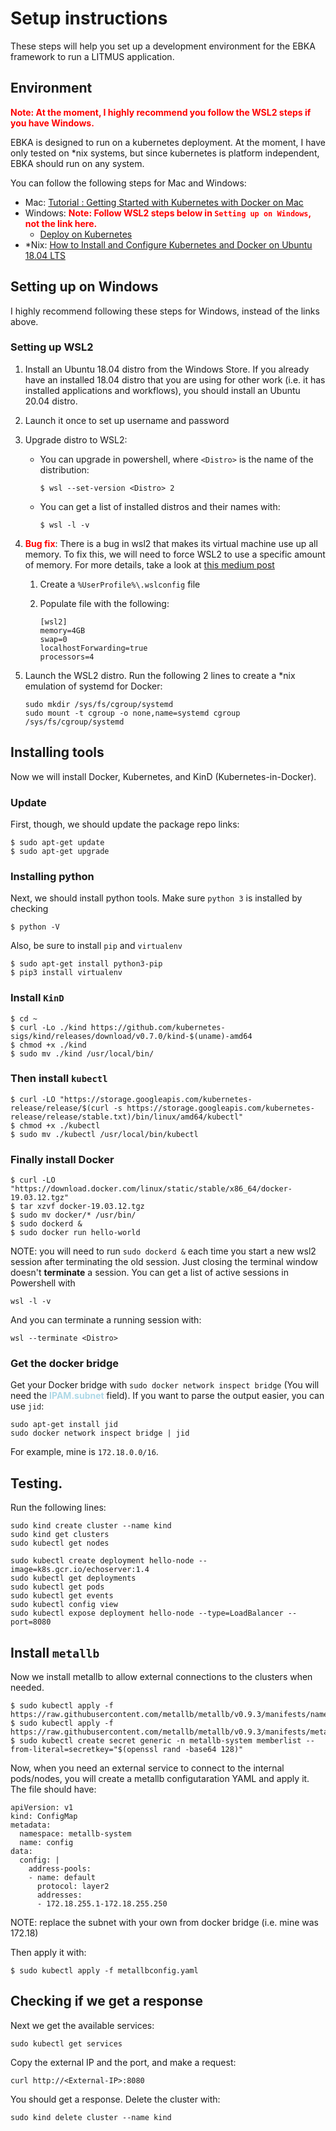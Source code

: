 # Setup instructions

These steps will help you set up a development environment for the EBKA framework to run a LITMUS application.

## Environment
<span style="color:red; font-weight:bold">Note: At the moment, I highly recommend you follow the WSL2 steps if you have Windows.</span>

EBKA is designed to run on a kubernetes deployment. At the moment, I have only tested on *nix systems, but since kubernetes is platform independent, EBKA should run on any system.

You can follow the following steps for Mac and Windows:

- Mac: [Tutorial : Getting Started with Kubernetes with Docker on Mac](https://rominirani.com/tutorial-getting-started-with-kubernetes-with-docker-on-mac-7f58467203fd#:~:text=%20Tutorial%20%3A%20Getting%20Started%20with%20Kubernetes%20with,now%20to%20expose%20our%20basic%20Nginx...%20More%20)
- Windows: <span style="font-weight:bold;color:red">Note: Follow WSL2 steps below in `Setting up on Windows`, not the link here.</span> 
    - [Deploy on Kubernetes](https://docs.docker.com/docker-for-windows/kubernetes/)
- *Nix: [How to Install and Configure Kubernetes and Docker on Ubuntu 18.04 LTS](https://www.howtoforge.com/tutorial/how-to-install-kubernetes-on-ubuntu/#:~:text=%20How%20to%20Install%20and%20Configure%20Kubernetes%20and,Nodes%20to%20the%20Kubernetes%20Cluster.%20In...%20More%20)

## Setting up on Windows
I highly recommend following these steps for Windows, instead of the links above.

### Setting up WSL2

1. Install an Ubuntu 18.04 distro from the Windows Store. If you already have an installed 18.04 distro that you are using for other work (i.e. it has installed applications and workflows), you should install an Ubuntu 20.04 distro. 
2. Launch it once to set up username and password
3. Upgrade distro to WSL2:
    - You can upgrade in powershell, where `<Distro>` is the name of the distribution:

        ```
        $ wsl --set-version <Distro> 2
        ```
    - You can get a list of installed distros and their names with:
        ```
        $ wsl -l -v
        ```

4. <strong><span style="font-weight:bold;color:red">Bug fix</span></strong>: There is a bug in wsl2 that makes its virtual machine use up all memory. To fix this, we will need to force WSL2 to use a specific amount of memory. For more details, take a look at [this medium post](https://blog.simonpeterdebbarma.com/2020-04-memory-and-wsl/)

    1. Create a `%UserProfile%\.wslconfig` file
    2. Populate file with the following:
    
        ```
        [wsl2]
        memory=4GB
        swap=0
        localhostForwarding=true
        processors=4        
        ```

5. Launch the WSL2 distro. Run the following 2 lines to create a *nix emulation of systemd for Docker:

    ```
    sudo mkdir /sys/fs/cgroup/systemd
    sudo mount -t cgroup -o none,name=systemd cgroup /sys/fs/cgroup/systemd
    ```

## Installing tools
Now we will install Docker, Kubernetes, and KinD (Kubernetes-in-Docker). 

### Update
First, though, we should update the package repo links:

```
$ sudo apt-get update
$ sudo apt-get upgrade
```

### Installing python
Next, we should install python tools. Make sure `python 3` is installed by checking

```
$ python -V
```

Also, be sure to install `pip` and `virtualenv`

```
$ sudo apt-get install python3-pip
$ pip3 install virtualenv
```

### Install `KinD`

```
$ cd ~
$ curl -Lo ./kind https://github.com/kubernetes-sigs/kind/releases/download/v0.7.0/kind-$(uname)-amd64
$ chmod +x ./kind
$ sudo mv ./kind /usr/local/bin/
```

### Then install `kubectl`

```
$ curl -LO "https://storage.googleapis.com/kubernetes-release/release/$(curl -s https://storage.googleapis.com/kubernetes-release/release/stable.txt)/bin/linux/amd64/kubectl"
$ chmod +x ./kubectl
$ sudo mv ./kubectl /usr/local/bin/kubectl
```

### Finally install Docker

```
$ curl -LO "https://download.docker.com/linux/static/stable/x86_64/docker-19.03.12.tgz"
$ tar xzvf docker-19.03.12.tgz
$ sudo mv docker/* /usr/bin/
$ sudo dockerd &
$ sudo docker run hello-world
```

NOTE: you will need to run `sudo dockerd &` each time you start a new wsl2 session after terminating the old session. Just closing the terminal window doesn't **terminate** a session. You can get a list of active sessions in Powershell with 

```
wsl -l -v
```

And you can terminate a running session with:

```
wsl --terminate <Distro>
```

### Get the docker bridge
Get your Docker bridge with `sudo docker network inspect bridge` (You will need the <span style="color:lightblue;font-weight:bold">IPAM.subnet</span> field). If you want to parse the output easier, you can use `jid`:

```
sudo apt-get install jid
sudo docker network inspect bridge | jid
```

For example, mine is `172.18.0.0/16`.


## Testing.
Run the following lines:

```
sudo kind create cluster --name kind
sudo kind get clusters
sudo kubectl get nodes

sudo kubectl create deployment hello-node --image=k8s.gcr.io/echoserver:1.4
sudo kubectl get deployments
sudo kubectl get pods
sudo kubectl get events
sudo kubectl config view
sudo kubectl expose deployment hello-node --type=LoadBalancer --port=8080
```

## Install `metallb`
Now we install metallb to allow external connections to the clusters when needed.

```
$ sudo kubectl apply -f https://raw.githubusercontent.com/metallb/metallb/v0.9.3/manifests/namespace.yaml
$ sudo kubectl apply -f https://raw.githubusercontent.com/metallb/metallb/v0.9.3/manifests/metallb.yaml
$ sudo kubectl create secret generic -n metallb-system memberlist --from-literal=secretkey="$(openssl rand -base64 128)"
```

Now, when you need an external service to connect to the internal pods/nodes, you will create a metallb configutaration YAML and apply it. The file should have:

```
apiVersion: v1
kind: ConfigMap
metadata:
  namespace: metallb-system
  name: config
data:
  config: |
    address-pools:
    - name: default
      protocol: layer2
      addresses:
      - 172.18.255.1-172.18.255.250
```

NOTE: replace the subnet with your own from docker bridge (i.e. mine was 172.18)

Then apply it with:

```
$ sudo kubectl apply -f metallbconfig.yaml
```

## Checking if we get a response

Next we get the available services:
```
sudo kubectl get services
```

Copy the external IP and the port, and make a request:

```
curl http://<External-IP>:8080
```

You should get a response. Delete the cluster with:

```
sudo kind delete cluster --name kind
```
